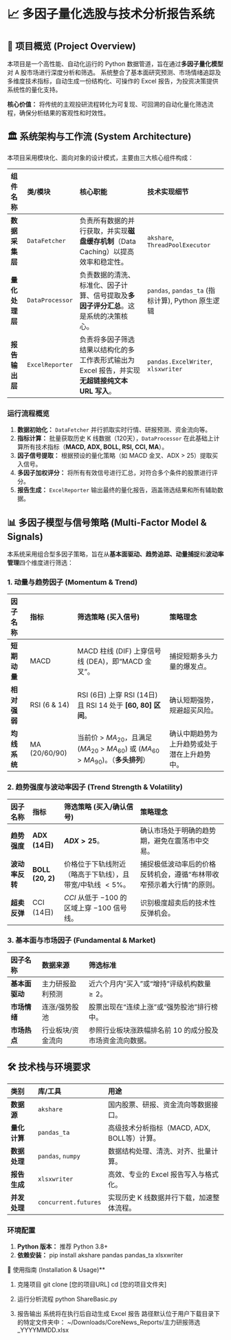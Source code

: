 # 📈 多因子量化选股与技术分析报告系统

## 🌟 项目概览 (Project Overview)

本项目是一个高性能、自动化运行的 Python 数据管道，旨在通过**多因子量化模型**对 A 股市场进行深度分析和筛选。
系统整合了基本面研究预测、市场情绪追踪及多维度技术指标，自动生成一份结构化、可操作的 Excel 报告，为投资决策提供系统性的量化支持。

**核心价值：** 将传统的主观投研流程转化为可复现、可回溯的自动化量化筛选流程，确保分析结果的客观性和时效性。

## 🏛️ 系统架构与工作流 (System Architecture)

本项目采用模块化、面向对象的设计模式，主要由三大核心组件构成：

| 组件名称 | 类/模块 | 核心职能 | 技术实现细节 |
| :--- | :--- | :--- | :--- |
| **数据采集层** | `DataFetcher` | 负责所有数据的并行获取，并实现**磁盘缓存机制**（Data Caching）以提高效率和稳定性。 | `akshare`, `ThreadPoolExecutor` |
| **量化处理层** | `DataProcessor` | 负责数据的清洗、标准化、因子计算、信号提取及**多因子评分汇总**。这是系统的决策核心。 | `pandas`, `pandas_ta` (指标计算), Python 原生逻辑 |
| **报告输出层** | `ExcelReporter` | 负责将多因子筛选结果以结构化的多工作表形式输出为 Excel 报告，并实现**无超链接纯文本 URL 写入**。 | `pandas.ExcelWriter`, `xlsxwriter` |

### 运行流程概览

1.  **数据初始化：** `DataFetcher` 并行抓取实时行情、研报预测、资金流向等。
2.  **指标计算：** 批量获取历史 K 线数据（120天），`DataProcessor` 在此基础上计算所有技术指标（**MACD, ADX, BOLL, RSI, CCI, MA**）。
3.  **因子信号提取：** 根据预设的量化策略（如 MACD 金叉、ADX > 25）提取买入信号。
4.  **多因子加权评分：** 将所有有效信号进行汇总，对符合多个条件的股票进行评分。
5.  **报告生成：** `ExcelReporter` 输出最终的量化报告，涵盖筛选结果和所有辅助数据。

## 📊 多因子模型与信号策略 (Multi-Factor Model & Signals)

本系统采用组合型多因子策略，旨在从**基本面驱动、趋势追踪、动量捕捉**和**波动率管理**四个维度进行筛选：

### 1. 动量与趋势因子 (Momentum & Trend)

| 因子名称 | 指标 | 筛选策略 (买入信号) | 策略理念 |
| :--- | :--- | :--- | :--- |
| **短期动量** | MACD | MACD 柱线 (DIF) 上穿信号线 (DEA)，即“MACD 金叉”。 | 捕捉短期多头力量的爆发点。 |
| **相对强弱** | RSI (6 & 14) | RSI (6日) 上穿 RSI (14日) 且 RSI 14 处于 **[60, 80] 区间**。 | 确认短期强势，规避超买风险。 |
| **均线系统** | MA (20/60/90) | 当前价 > $MA_{20}$，且满足 ($MA_{20}$ > $MA_{60}$) 或 ($MA_{60}$ > $MA_{90}$)。（**多头排列**） | 确认中期趋势为上升趋势或处于潜在上升趋势中。 |

### 2. 趋势强度与波动率因子 (Trend Strength & Volatility)

| 因子名称 | 指标 | 筛选策略 (买入/确认信号) | 策略理念 |
| :--- | :--- | :--- | :--- |
| **趋势强度** | **ADX (14日)** | **$ADX > 25$**。 | 确认市场处于明确的趋势期，避免在震荡市中交易。 |
| **波动率反转** | **BOLL (20, 2)** | 价格位于下轨线附近（略高于下轨线），且带宽/中轨线 $< 5\%$。 | 捕捉极低波动率后的价格反转机会，遵循“布林带收窄预示着大行情”的原则。 |
| **超卖反弹** | CCI (14日) | $CCI$ 从低于 $-100$ 的区域上穿 $-100$ 信号线。 | 识别极度超卖后的技术性反弹机会。 |

### 3. 基本面与市场因子 (Fundamental & Market)

| 因子名称 | 数据来源 | 筛选标准 |
| :--- | :--- | :--- |
| **基本面驱动** | 主力研报盈利预测 | 近六个月内“买入”或“增持”评级机构数量 $\ge 2$。 |
| **市场情绪** | 连涨/强势股池 | 股票出现在“连续上涨”或“强势股池”排行榜中。 |
| **市场热点** | 行业板块/资金流向 | 参照行业板块涨跌幅排名前 10 的成分股及市场资金流向数据。 |

## 🛠️ 技术栈与环境要求

| 类别 | 库/工具 | 用途 |
| :--- | :--- | :--- |
| **数据源** | `akshare` | 国内股票、研报、资金流向等数据接口。 |
| **量化计算** | `pandas_ta` | 高级技术分析指标（MACD, ADX, BOLL等）计算。 |
| **数据处理** | `pandas`, `numpy` | 数据结构处理、清洗、对齐、批量计算。 |
| **报告生成** | `xlsxwriter` | 高效、专业的 Excel 报告写入与格式化。 |
| **并发处理** | `concurrent.futures` | 实现历史 K 线数据并行下载，加速整体流程。 |

### 环境配置

1.  **Python 版本：** 推荐 Python 3.8+
2.  **依赖安装：** pip install akshare pandas pandas_ta xlsxwriter

🚀 使用指南 (Installation & Usage)**
1. 克隆项目
git clone [您的项目URL]
cd [您的项目文件夹]

2. 运行分析流程
python ShareBasic.py

3. 报告输出
系统将在执行后自动生成 Excel 报告
路径默认位于用户下载目录下的特定文件夹中：
~/Downloads/CoreNews_Reports/主力研报筛选_YYYYMMDD.xlsx
